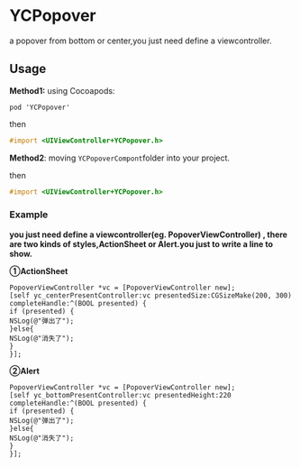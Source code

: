 # YCPopover
a popover from bottom or center,you just need define a viewcontroller.

## Usage


**Method1:**  using Cocoapods:

``pod 'YCPopover'``

then

```objective-c
#import <UIViewController+YCPopover.h>
```

**Method2**: moving ``YCPopoverCompont``folder into your project.

then

```objective-c
#import <UIViewController+YCPopover.h>
```


### Example
**you just need define a viewcontroller(eg. PopoverViewController) , there are two kinds of styles,ActionSheet or Alert.you just to write a line to show.**

**①ActionSheet**
```
PopoverViewController *vc = [PopoverViewController new];
[self yc_centerPresentController:vc presentedSize:CGSizeMake(200, 300) completeHandle:^(BOOL presented) {
if (presented) {
NSLog(@"弹出了");
}else{
NSLog(@"消失了");
}
}];
```
**②Alert**
```
PopoverViewController *vc = [PopoverViewController new];
[self yc_bottomPresentController:vc presentedHeight:220 completeHandle:^(BOOL presented) {
if (presented) {
NSLog(@"弹出了");
}else{
NSLog(@"消失了");
}
}];
```


